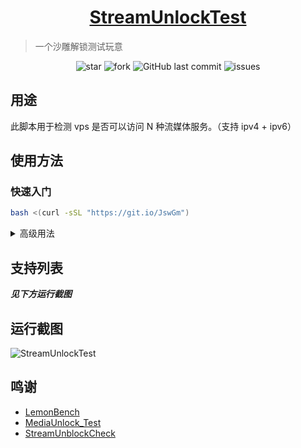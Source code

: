 

# <h1 align="center"><a href="https://github.com/LovelyHaochi/StreamUnlockTest" target="_blank">StreamUnlockTest</a></h1>

> 一个沙雕解锁测试玩意
<p align="center">
<img alt="star" src="https://img.shields.io/github/stars/LovelyHaochi/StreamUnlockTest.svg"/>
<img alt="fork" src="https://img.shields.io/github/forks/LovelyHaochi/StreamUnlockTest.svg"/>
<img alt="GitHub last commit" src="https://img.shields.io/github/last-commit/LovelyHaochi/StreamUnlockTest.svg?label=commits">
<img alt="issues" src="https://img.shields.io/github/issues/LovelyHaochi/StreamUnlockTest.svg"/>
</p>

## 用途

此脚本用于检测 vps 是否可以访问 N 种流媒体服务。（支持 ipv4 + ipv6）

## 使用方法

### 快速入门

```bash
bash <(curl -sSL "https://git.io/JswGm")
```
<details>
<summary>高级用法</summary>

```bash
bash <(curl -sSL "https://git.io/JswGm") [模式]
```

模式可选:
```
[HK]     Hong Kong
[TW]     Taiwan
[JP]     Japan
[KR]     Korea
[US]     United States
[EU]     Europe
[GLOBAL] Porn + Global
```

例如:

```bash
bash <(curl -sSL "https://git.io/JswGm") HK
```
则测试香港与国际的流媒体

</details>

## 支持列表

___见下方运行截图___

## 运行截图

![](https://raw.githubusercontent.com/LovelyHaochi/StreamUnlockTest/main/images/1.png "StreamUnlockTest")

## 鸣谢

- [LemonBench](https://github.com/LemonBench/LemonBench)
- [MediaUnlock_Test](https://github.com/CoiaPrant/MediaUnlock_Test)
- [StreamUnblockCheck](https://github.com/NyanChanMeow/StreamUnblockCheck)
